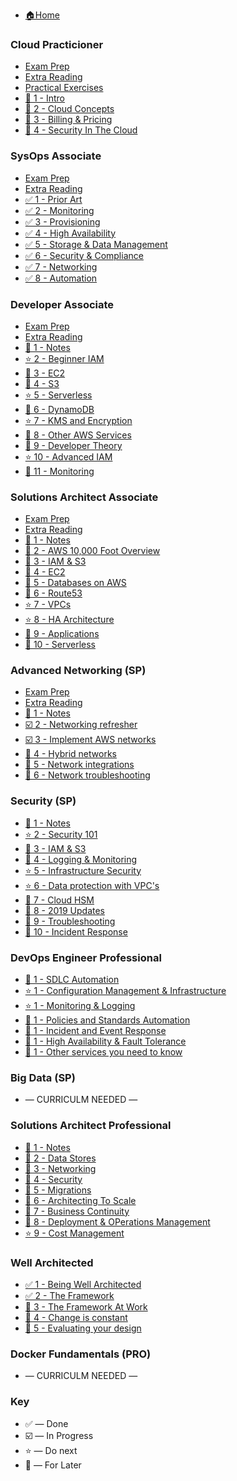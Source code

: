 * [ 🏠Home ](README.md)

### Cloud Practicioner

* [ Exam Prep ](./cloud-practitioner/exam-prep.md)
* [ Extra Reading ](./cloud-practitioner/extra-reading.md)
* [ Practical Exercises ](./cloud-practitioner/practical-exercises.md)
* [🔵 1 - Intro ](./cloud-practitioner/1-intro.md)
* [🔵 2 - Cloud Concepts](./cloud-practitioner/2-cloud-concepts.md)
* [🔵 3 - Billing & Pricing](./cloud-practitioner/3-billing-and-pricing.md)
* [🔵 4 - Security In The Cloud](./cloud-practitioner/4-security-cloud.md)

### SysOps Associate

* [ Exam Prep ](./sysops-associate/exam-prep.md)
* [ Extra Reading ](./sysops-associate/extra-reading.md)
* [ ✅ 1 - Prior Art ](./sysops-associate/1-priorart.md)
* [ ️️✅ 2 - Monitoring ](./sysops-associate/2-monitoring.md)
* [ ✅ 3 - Provisioning ](./sysops-associate/3-provisioning.md)
* [ ✅ 4 - High Availability ](./sysops-associate/4-elasticity-and-scale.md)
* [ ✅ 5 - Storage & Data Management ](./sysops-associate/5-storage.md)
* [ ✅️ 6 - Security & Compliance ](./sysops-associate/6-security.md)
* [ ✅ 7 - Networking ](./sysops-associate/7-networking.md)
* [ ️✅ 8 - Automation ](./sysops-associate/8-automation.md)

### Developer Associate

* [ Exam Prep ]()
* [ Extra Reading ]()
* [🔵 1 - Notes]()
* [⭐️ 2 - Beginner IAM]()
* [🔵 3 - EC2]()
* [🔵 4 - S3]()
* [⭐️ 5 - Serverless]()
* [🔵 6 - DynamoDB]()
* [⭐️ 7 - KMS and Encryption]()
* [🔵 8 - Other AWS Services]()
* [🔵 9 - Developer Theory]()
* [⭐️ 10 - Advanced IAM]()
* [🔵 11 - Monitoring]()

### Solutions Architect Associate

* [ Exam Prep ]()
* [ Extra Reading ]()
* [🔵 1 - Notes]()
* [🔵 2 - AWS 10,000 Foot Overview]()
* [🔵 3 - IAM & S3]()
* [🔵 4 - EC2]()
* [🔵 5 - Databases on AWS]()
* [🔵 6 - Route53]()
* [⭐️ 7 - VPCs]()
* [⭐️ 8 - HA Architecture]()
* [🔵 9 - Applications]()
* [🔵 10 - Serverless]()

### Advanced Networking (SP)

* [ Exam Prep ]()
* [ Extra Reading ]()
* [🔵 1 - Notes]()
* [☑️ 2 - Networking refresher](advanced-networking/2-networking-refresher.md)
* [️☑️ 3 - Implement AWS networks](advanced-networking/3-design-and-implement-aws-networks.md)
* [🔵 4 - Hybrid networks]()
* [🔵 5 - Network integrations]()
* [🔵 6 - Network troubleshooting]()

### Security (SP)

* [🔵 1 - Notes]()
* [⭐️ 2 - Security 101]()
* [🔵 3 - IAM & S3]()
* [🔵 4 - Logging & Monitoring]()
* [⭐️ 5 - Infrastructure Security]()
* [⭐️ 6 - Data protection with VPC's]()
* [🔵 7 - Cloud HSM]()
* [🔵 8 - 2019 Updates]()
* [🔵 9 - Troubleshooting]()
* [🔵 10 - Incident Response]()

### DevOps Engineer Professional

* [🔵 1 - SDLC Automation]()
* [⭐️ 1 - Configuration Management & Infrastructure]()
* [⭐️ 1 - Monitoring & Logging]()
* [🔵 1 - Policies and Standards Automation]()
* [🔵 1 - Incident and Event Response]()
* [🔵 1 - High Availability & Fault Tolerance]()
* [🔵 1 - Other services you need to know]()

### Big Data (SP)

* — CURRICULM NEEDED —

### Solutions Architect Professional

* [🔵 1 - Notes]()
* [🔵 2 - Data Stores]()
* [🔵 3 - Networking]()
* [🔵 4 - Security]()
* [🔵 5 - Migrations]()
* [🔵 6 - Architecting To Scale]()
* [🔵 7 - Business Continuity]()
* [🔵 8 - Deployment & OPerations Management]()
* [⭐️ 9 - Cost Management]()

### Well Architected

* [️✅ 1 - Being Well Architected]()
* [️✅ 2 - The Framework](well-architected/the-framework.md)
* [🔵 3 - The Framework At Work]()
* [🔵 4 - Change is constant]()
* [🔵 5 - Evaluating your design]()

### Docker Fundamentals (PRO)

* — CURRICULM NEEDED —

### Key

* ✅ — Done
* ☑️ — In Progress
* ⭐️ — Do next
* 🔵 — For Later
